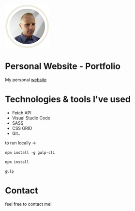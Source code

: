 ![Homepage screenshot](dist/assets/img/image.png)
# Personal Website - Portfolio

My personal [website](https://piotrn-87.github.io/Portfolio/) 

# Technologies & tools I've used
* Fetch API
* Visual Studio Code
* SASS
* CSS GRID
* Git..


to run locally -> 

`npm install -g gulp-cli`

`npm install`

`gulp`

# Contact
 feel free to contact me! 
